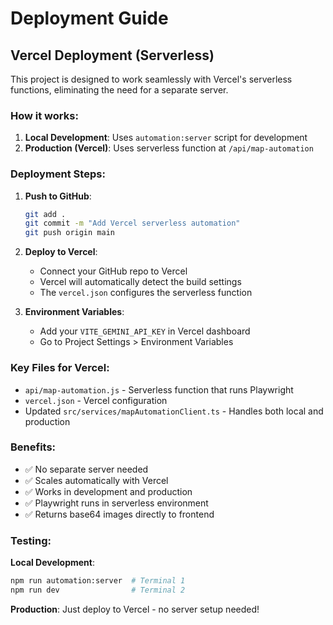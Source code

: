 # Deployment Guide

## Vercel Deployment (Serverless)

This project is designed to work seamlessly with Vercel's serverless functions, eliminating the need for a separate server.

### How it works:

1. **Local Development**: Uses `automation:server` script for development
2. **Production (Vercel)**: Uses serverless function at `/api/map-automation`

### Deployment Steps:

1. **Push to GitHub**:

   ```bash
   git add .
   git commit -m "Add Vercel serverless automation"
   git push origin main
   ```

2. **Deploy to Vercel**:

   - Connect your GitHub repo to Vercel
   - Vercel will automatically detect the build settings
   - The `vercel.json` configures the serverless function

3. **Environment Variables**:
   - Add your `VITE_GEMINI_API_KEY` in Vercel dashboard
   - Go to Project Settings > Environment Variables

### Key Files for Vercel:

- `api/map-automation.js` - Serverless function that runs Playwright
- `vercel.json` - Vercel configuration
- Updated `src/services/mapAutomationClient.ts` - Handles both local and production

### Benefits:

- ✅ No separate server needed
- ✅ Scales automatically with Vercel
- ✅ Works in development and production
- ✅ Playwright runs in serverless environment
- ✅ Returns base64 images directly to frontend

### Testing:

**Local Development**:

```bash
npm run automation:server  # Terminal 1
npm run dev                # Terminal 2
```

**Production**: Just deploy to Vercel - no server setup needed!
